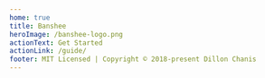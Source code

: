```yaml
---
home: true
title: Banshee
heroImage: /banshee-logo.png
actionText: Get Started
actionLink: /guide/
footer: MIT Licensed | Copyright © 2018-present Dillon Chanis
---
```

